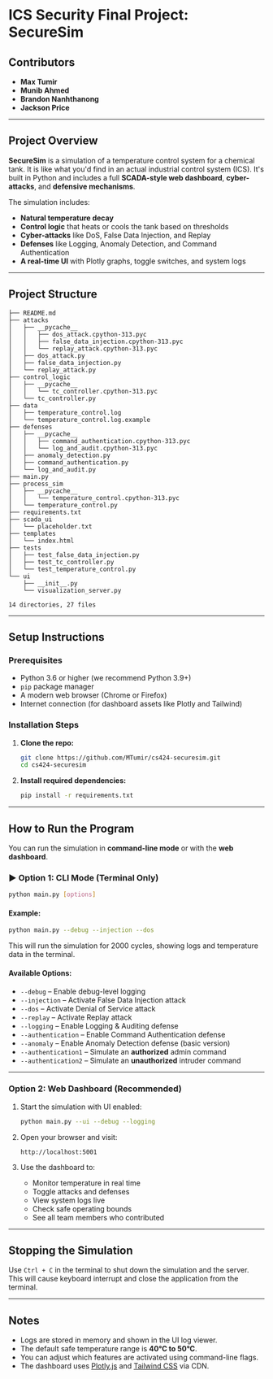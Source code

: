 # ICS Security Final Project: SecureSim

## Contributors
- **Max Tumir**
- **Munib Ahmed**
- **Brandon Nanhthanong**
- **Jackson Price**

---

## Project Overview

**SecureSim** is a simulation of a temperature control system for a chemical tank. It is like what you'd find in an actual industrial control system (ICS). It's built in Python and includes a full **SCADA-style web dashboard**, **cyber-attacks**, and **defensive mechanisms**.

The simulation includes:
- **Natural temperature decay**
- **Control logic** that heats or cools the tank based on thresholds
- **Cyber-attacks** like DoS, False Data Injection, and Replay
- **Defenses** like Logging, Anomaly Detection, and Command Authentication
- **A real-time UI** with Plotly graphs, toggle switches, and system logs

---

## Project Structure

```
├── README.md
├── attacks
│   ├── __pycache__
│   │   ├── dos_attack.cpython-313.pyc
│   │   ├── false_data_injection.cpython-313.pyc
│   │   └── replay_attack.cpython-313.pyc
│   ├── dos_attack.py
│   ├── false_data_injection.py
│   └── replay_attack.py
├── control_logic
│   ├── __pycache__
│   │   └── tc_controller.cpython-313.pyc
│   └── tc_controller.py
├── data
│   ├── temperature_control.log
│   └── temperature_control.log.example
├── defenses
│   ├── __pycache__
│   │   ├── command_authentication.cpython-313.pyc
│   │   └── log_and_audit.cpython-313.pyc
│   ├── anomaly_detection.py
│   ├── command_authentication.py
│   └── log_and_audit.py
├── main.py
├── process_sim
│   ├── __pycache__
│   │   └── temperature_control.cpython-313.pyc
│   └── temperature_control.py
├── requirements.txt
├── scada_ui
│   └── placeholder.txt
├── templates
│   └── index.html
├── tests
│   ├── test_false_data_injection.py
│   ├── test_tc_controller.py
│   └── test_temperature_control.py
└── ui
    ├── __init__.py
    └── visualization_server.py

14 directories, 27 files
```

---

##  Setup Instructions

### Prerequisites

- Python 3.6 or higher (we recommend Python 3.9+)
- `pip` package manager
- A modern web browser (Chrome or Firefox)
- Internet connection (for dashboard assets like Plotly and Tailwind)

### Installation Steps

1. **Clone the repo:**

   ```bash
   git clone https://github.com/MTumir/cs424-securesim.git
   cd cs424-securesim
   ```

2. **Install required dependencies:**

   ```bash
   pip install -r requirements.txt
   ```

---

## How to Run the Program

You can run the simulation in **command-line mode** or with the **web dashboard**.

### ▶️ Option 1: CLI Mode (Terminal Only)

```bash
python main.py [options]
```

#### Example:

```bash
python main.py --debug --injection --dos
```

This will run the simulation for 2000 cycles, showing logs and temperature data in the terminal.

#### Available Options:

- `--debug` – Enable debug-level logging
- `--injection` – Activate False Data Injection attack
- `--dos` – Activate Denial of Service attack
- `--replay` – Activate Replay attack
- `--logging` – Enable Logging & Auditing defense
- `--authentication` – Enable Command Authentication defense
- `--anomaly` – Enable Anomaly Detection defense (basic version)
- `--authentication1` – Simulate an **authorized** admin command
- `--authentication2` – Simulate an **unauthorized** intruder command

---

### Option 2: Web Dashboard (Recommended)

1. Start the simulation with UI enabled:

   ```bash
   python main.py --ui --debug --logging
   ```

2. Open your browser and visit:

   ```
   http://localhost:5001
   ```

3. Use the dashboard to:
   - Monitor temperature in real time
   - Toggle attacks and defenses
   - View system logs live
   - Check safe operating bounds
   - See all team members who contributed

---

## Stopping the Simulation

Use `Ctrl + C` in the terminal to shut down the simulation and the server. This will cause keyboard interrupt and close the application from the terminal.

---

## Notes

- Logs are stored in memory and shown in the UI log viewer.
- The default safe temperature range is **40°C to 50°C**.
- You can adjust which features are activated using command-line flags.
- The dashboard uses [Plotly.js](https://plotly.com/javascript/) and [Tailwind CSS](https://tailwindcss.com/) via CDN.
